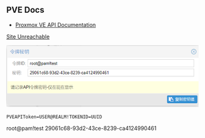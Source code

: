 
## PVE Docs
- [Proxmox VE API Documentation](https://pve.proxmox.com/pve-docs/api-viewer/index.html)


[Site Unreachable](https://pve.proxmox.com/wiki/Proxmox_VE_API)

![](assets/Pasted%20image%2020230119221741.png)

```
PVEAPIToken=USER@REALM!TOKENID=UUID
```


root@pam!test
29061c68-93d2-43ce-8239-ca4124990461